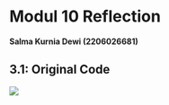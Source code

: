 # Modul 10 Reflection
**Salma Kurnia Dewi (2206026681)** 

## 3.1: Original Code
<img src = "img/2.1.png">